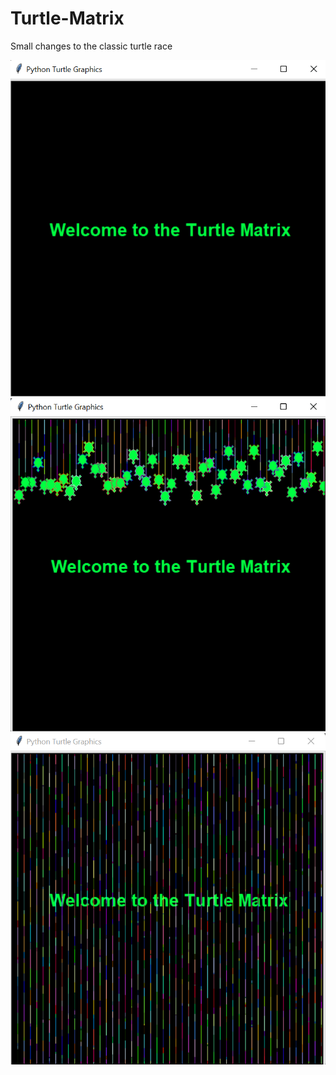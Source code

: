 # Turtle-Matrix

Small changes to the classic turtle race

![alt text](https://github.com/RunningFok/Turtle-Matrix/blob/main/turtle%20matirx%201.png)
![alt text](https://github.com/RunningFok/Turtle-Matrix/blob/main/turtle%20matrix%202.png)
![alt text](https://github.com/RunningFok/Turtle-Matrix/blob/main/turtle%20matrix%203.png)
